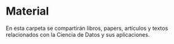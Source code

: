 # Material
En esta carpeta se compartirán libros, papers, artículos y textos relacionados con la Ciencia de Datos y sus aplicaciones.

